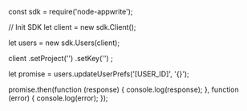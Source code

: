const sdk = require('node-appwrite');

// Init SDK
let client = new sdk.Client();

let users = new sdk.Users(client);

client
    .setProject('')
    .setKey('')
;

let promise = users.updateUserPrefs('[USER_ID]', '{}');

promise.then(function (response) {
    console.log(response);
}, function (error) {
    console.log(error);
});